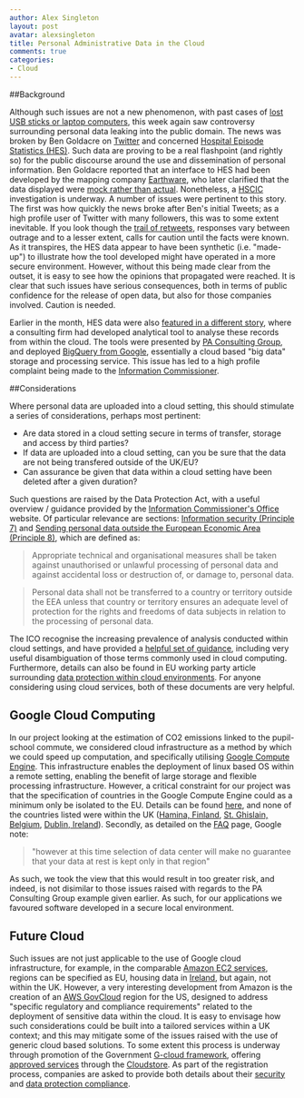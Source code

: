 ```yaml
---
author: Alex Singleton
layout: post
avatar: alexsingleton
title: Personal Administrative Data in the Cloud
comments: true
categories:
- Cloud
---
```


##Background

Although such issues are not a new phenomenon, with past cases of [lost USB sticks or laptop computers](http://news.bbc.co.uk/1/hi/uk/7449927.stm), this week again saw controversy surrounding personal data leaking into the public domain. The news was broken by Ben Goldacre on [Twitter](https://twitter.com/bengoldacre/status/440475049880195073) and concerned [Hospital Episode Statistics (HES)](http://www.hscic.gov.uk/hes). Such data are proving to be a real flashpoint (and rightly so) for the public discourse around the use and dissemination of personal information. Ben Goldacre reported that an interface to HES had been developed by the mapping company [Earthware](http://www.earthware.co.uk/), who later clarified that the data displayed were [mock rather than actual](http://www.wired.co.uk/news/archive/2014-03/03/care-data-leaks). Nonetheless, a [HSCIC](http://www.hscic.gov.uk/) investigation is underway. A number of issues were pertinent to this story. The first was how quickly the news broke after Ben's initial Tweets; as a high profile user of Twitter with many followers, this was to some extent inevitable. If you look though the [trail of retweets](https://twitter.com/bengoldacre/status/440475049880195073), responses vary between outrage and to a lesser extent, calls for caution until the facts were known. As it transpires, the HES data appear to have been synthetic (i.e. "made-up") to illustrate how the tool developed might have operated in a more secure environment. However, without this being made clear from the outset, it is easy to see how the opinions that propagated were reached. It is clear that such issues have serious consequences, both in terms of public confidence for the release of open data, but also for those companies involved. Caution is needed.

Earlier in the month, HES data were also [featured in a different story](http://www.theguardian.com/society/2014/mar/03/nhs-england-patient-data-google-servers), where a consulting firm had developed analytical tool to analyse these records from within the cloud. The tools were presented by [PA Consulting Group](https://t.co/romXZYcQoh), and deployed [BigQuery from Google](https://cloud.google.com/products/bigquery/), essentially a cloud based "big data" storage and processing service. This issue has led to a high profile complaint being made to the [Information Commissioner](http://www.cl.cam.ac.uk/~rja14/Papers/ICO-PA-FIPR-complaint.pdf). 

##Considerations

Where personal data are uploaded into a cloud setting, this should stimulate a series of considerations, perhaps most pertinent:

* Are data stored in a cloud setting secure in terms of transfer, storage and access by third parties?
* If data are uploaded into a cloud setting, can you be sure that the data are not being transfered outside of the UK/EU?
* Can assurance be given that data within a cloud setting have been deleted after a given duration?

Such questions are raised by the Data Protection Act, with a useful overview / guidance provided by the [Information Commissioner's Office](http://ico.org.uk/for_organisations/data_protection/the_guide) website. Of particular relevance are sections: [Information security (Principle 7)](http://ico.org.uk/for_organisations/data_protection/the_guide/principle_7) and [Sending personal data outside the European Economic Area (Principle 8)](http://ico.org.uk/for_organisations/data_protection/the_guide/principle_8), which are defined as:

> Appropriate technical and organisational measures shall be taken against unauthorised or unlawful processing of personal data and against accidental loss or destruction of, or damage to, personal data.

> Personal data shall not be transferred to a country or territory outside the EEA unless that country or territory ensures an adequate level of protection for the rights and freedoms of data subjects in relation to the processing of personal data.

The ICO recognise the increasing prevalence of analysis conducted within cloud settings, and have provided a [helpful set of guidance](http://ico.org.uk/for_organisations/data_protection/topic_guides/online/cloud_computing), including very useful disambiguation of those terms commonly used in cloud computing. Furthermore, details can also be found in EU working party article surrounding [data protection within cloud environments](http://ec.europa.eu/justice/data-protection/article-29/documentation/opinion-recommendation/files/2012/wp196_en.pdf). For anyone considering using cloud services, both of these documents are very helpful.
 
## Google Cloud Computing

In our project looking at the estimation of CO2 emissions linked to the pupil-school commute, we considered cloud infrastructure as a method by which we could speed up computation, and specifically utilising [Google Compute Engine](https://developers.google.com/compute/docs/faq#selectedcountries). This infrastructure enables the deployment of linux based OS within a remote setting, enabling the benefit of large storage and flexible processing infrastructure. However, a critical constraint for our project was that the specification of countries in the Google Compute Engine could as a minimum only be isolated to the EU. Details can be found [here](https://developers.google.com/compute/docs/faq#selectedcountries), and none of the countries listed were within the UK ([Hamina, Finland](http://www.google.co.uk/about/datacenters/inside/locations/hamina/), 
[St. Ghislain, Belgium](http://www.google.co.uk/about/datacenters/inside/locations/st-ghislain/), 
[Dublin, Ireland](http://www.google.co.uk/about/datacenters/inside/locations/dublin/)). Secondly, as detailed on the [FAQ](https://developers.google.com/compute/docs/faq#selectedcountries) page, Google note:

>"however at this time selection of data center will make no guarantee that your data at rest is kept only in that region"

As such, we took the view that this would result in too greater risk, and indeed, is not disimilar to those issues raised with regards to the PA Consulting Group example given earlier. As such, for our applications we favoured software developed in a secure local environment.

## Future Cloud

Such issues are not just applicable to the use of Google cloud infrastructure, for example, in the comparable [Amazon EC2 services](https://aws.amazon.com/ec2/), regions can be specified as EU, housing data in [Ireland](http://dublin.amazon-jobs.com/how-to-find-us.html), but again, not within the UK. However, a very interesting development from Amazon is the creation of an [AWS GovCloud](https://aws.amazon.com/govcloud-us/) region for the US, designed to address "specific regulatory and compliance requirements" related to the deployment of sensitive data within the cloud. It is easy to envisage how such considerations could be built into a tailored services within a UK context; and this may mitigate some of the issues raised with the use of generic cloud based solutions. To some extent this process is underway through promotion of the Government [G-cloud framework](https://www.gov.uk/how-to-use-cloudstore), offering [approved services](https://www.gov.uk/government/publications/g-cloud-information-assurance-requirements-and-guidance) through the [Cloudstore](http://govstore.service.gov.uk/cloudstore/). As part of the registration process, companies are asked to provide both details about their [security](https://www.gov.uk/government/publications/g-cloud-security-accreditation-application) and [data protection compliance](https://www.gov.uk/government/publications/data-protection-act-checklist-for-g-cloud-suppliers).
 
 








